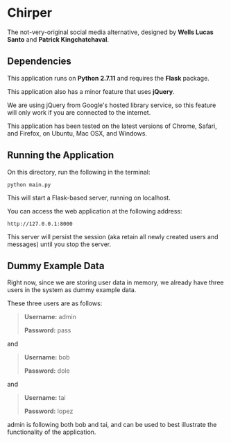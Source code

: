 # Chirper

The not-very-original social media alternative, designed by **Wells Lucas Santo** and **Patrick Kingchatchaval**.

## Dependencies

This application runs on **Python 2.7.11** and requires the **Flask** package.

This application also has a minor feature that uses **jQuery**.

We are using jQuery from Google's hosted library service, so this feature will only work if you are connected to the internet.

This application has been tested on the latest versions of Chrome, Safari, and Firefox, on Ubuntu, Mac OSX, and Windows.

## Running the Application

On this directory, run the following in the terminal:

`python main.py`

This will start a Flask-based server, running on localhost.

You can access the web application at the following address:

`http://127.0.0.1:8000`

This server will persist the session (aka retain all newly created users and messages) until you stop the server.

## Dummy Example Data

Right now, since we are storing user data in memory, we already have three users in the system as dummy example data.

These three users are as follows:

> **Username:** admin
>
> **Password:** pass

and

> **Username:** bob
>
> **Password:** dole

and

> **Username:** tai
>
> **Password:** lopez

admin is following both bob and tai, and can be used to best illustrate the functionality of the application.
